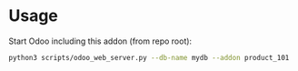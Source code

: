 # Usage

Start Odoo including this addon (from repo root):

```bash
python3 scripts/odoo_web_server.py --db-name mydb --addon product_101
```
